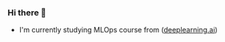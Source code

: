 ### Hi there 👋

-  I'm currently studying MLOps course from ([deeplearning.ai](https://www.deeplearning.ai/program/machine-learning-engineering-for-production-mlops/))